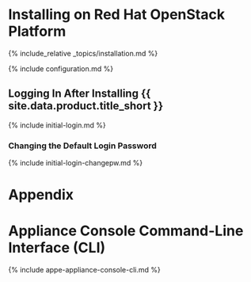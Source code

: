 ---
---

# Installing on Red Hat OpenStack Platform

{% include_relative _topics/installation.md %}

{% include configuration.md %}

## Logging In After Installing {{ site.data.product.title_short }}

{% include initial-login.md %}

### Changing the Default Login Password

{% include initial-login-changepw.md %}

# Appendix

# Appliance Console Command-Line Interface (CLI)

{% include appe-appliance-console-cli.md %}
